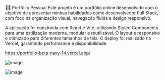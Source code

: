 🧑‍💻 Portfólio Pessoal
Este projeto é um portfólio online desenvolvido com o objetivo de apresentar minhas habilidades como desenvolvedor Full Stack, com foco na organização visual, navegação fluida e design responsivo.

A aplicação foi construída com React e Vite, utilizando Styled Components para uma estilização moderna, modular e reutilizável. O layout é responsivo e otimizado para diferentes tamanhos de tela. O deploy foi realizado na Vercel, garantindo performance e disponibilidade.

https://portfolio-beta-navy-14.vercel.app/

![image](https://github.com/user-attachments/assets/9bcbceff-897a-4ea0-a91a-1f7e2b029116)


![image](https://github.com/user-attachments/assets/6a50f1d9-44ae-44ce-92a6-8a4df46a9ff7)
